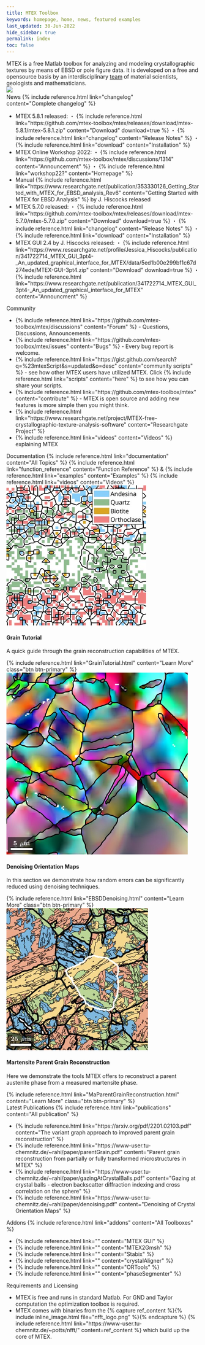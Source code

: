 ```yaml
---
title: MTEX Toolbox
keywords: homepage, home, news, featured examples
last_updated: 30-Jun-2022
hide_sidebar: true
permalink: index
toc: false
---
```


<div class="row">
    <div class="col-md-12">
        <div class="panel panel-default">
            <div class="panel-body">
                MTEX is a free Matlab toolbox for analyzing and modeling crystallographic textures by means of EBSD or pole figure data. It is developed on a free and opensource basis by an interdisciplinary <a href="people">team</a> of material scientists,
                geologists and mathematicians.
                <br>
                <img src="https://visitor-badge.laobi.icu/badge?page_id=MTEXHomePage&right_color=%23149983&query_only">
                <!-- <img src="https://visitor-badge.laobi.icu/badge?page_id=MTEXHomePage&right_color=%23149983"> -->
            </div>
        </div>
    </div>
</div>

<div class="row">
    <div class="col-md-6">
        <div class="panel panel-default">
            <div class="panel-heading">
                <i class="fa fa-newspaper-o"></i>
                News
                <i class="fa fa-angle-double-right"></i>
                {% include reference.html link="changelog" content="Complete&nbsp;changelog" %}
            </div>
            <div class="panel-body">
                <ul>
                    <li>
                        MTEX 5.8.1 released:
                        ・ {% include reference.html link="https://github.com/mtex-toolbox/mtex/releases/download/mtex-5.8.1/mtex-5.8.1.zip" content="Download" download=true %}
                        ・ {% include reference.html link="changelog" content="Release Notes" %}
                        ・ {% include reference.html link="download" content="Installation" %}
                    </li>
                    <li>
                        MTEX Online Workshop 2022:
                        ・ {% include reference.html link="https://github.com/mtex-toolbox/mtex/discussions/1314" content="Announcement" %}
                        ・ {% include reference.html link="workshop22?" content="Homepage" %}
                    </li>
                    <li>
                        Manual {% include reference.html link="https://www.researchgate.net/publication/353330126_Getting_Started_with_MTEX_for_EBSD_analysis_Rev6" content="Getting Started with MTEX for EBSD Analysis" %} by J. Hiscocks released
                    </li>
                    <li>
                        MTEX 5.7.0 released:
                        ・ {% include reference.html link="https://github.com/mtex-toolbox/mtex/releases/download/mtex-5.7.0/mtex-5.7.0.zip" content="Download" download=true %}
                        ・ {% include reference.html link="changelog" content="Release Notes" %}
                        ・ {% include reference.html link="download" content="Installation" %}
                    </li>
                    <li>
                        MTEX GUI 2.4 by J. Hiscocks released:
                        ・ {% include reference.html link="https://www.researchgate.net/profile/Jessica_Hiscocks/publication/341722714_MTEX_GUI_3pt4-_An_updated_graphical_interface_for_MTEX/data/5ed1b00e299bf1c67d274ede/MTEX-GUI-3pt4.zip" content="Download" download=true %}
                        ・ {% include reference.html link="https://www.researchgate.net/publication/341722714_MTEX_GUI_3pt4-_An_updated_graphical_interface_for_MTEX" content="Announcment" %}
                    </li>
                </ul>
            </div>
        </div>
    </div>
    <div class="col-md-6">
        <div class="panel panel-default">
            <div class="panel-heading">
                <i class="fa fa-comments-o"></i>
                Community
            </div>
            <div class="panel-body">
                <ul>
                    <li>
                        {% include reference.html link="https://github.com/mtex-toolbox/mtex/discussions" content="Forum" %}
                        - Questions, Discussions, Announcements.
                    </li>
                    <li>
                        {% include reference.html link="https://github.com/mtex-toolbox/mtex/issues" content="Bugs" %}
                        - Every bug report is welcome.
                    </li>
                    <li>
                        {% include reference.html link="https://gist.github.com/search?q=%23mtexScript&s=updated&o=desc" content="community scripts" %}
                        - see how other MTEX users have utilized MTEX. Click {% include reference.html link="scripts" content="here" %} to see how you can share your scripts.
                    </li>
                    <li>
                        {% include reference.html link="https://github.com/mtex-toolbox/mtex" content="contribute" %}
                        - MTEX is open source and adding new features is more simple then you might think.
                    </li>
                    <li>
                        {% include reference.html link="https://www.researchgate.net/project/MTEX-free-crystallographic-texture-analysis-software" content="Researchgate Project" %}
                    </li>
                    <li>
                        {% include reference.html link="videos" content="Videos" %} explaining MTEX
                    </li>
                </ul>
            </div>
        </div>
    </div>
</div>

<div class="row">
    <div class="col-md-12">
        <div class="panel panel-default">
            <div class="panel-heading">
                <i class="fa fa-book"></i>
                Documentation
                <i class="fa fa-angle-double-right"></i>
                {% include reference.html link="documentation" content="All Topics" %}
                {% include reference.html link="function_reference" content="Function&nbsp;Reference" %} &amp;
                {% include reference.html link="examples" content="Examples" %}
                {% include reference.html link="videos" content="Videos" %}
            </div>
        </div>
    </div>
</div>
<div class="row">
    <div class="col-md-4">
        <div class="panel panel-default text-center">
            <div class="panel-heading">
                <img src="images/thumbnails/GrainTutorial.jpg">
            </div>
            <div class="panel-body">
                <h4>Grain Tutorial</h4>
                <p>A quick guide through the grain reconstruction capabilities of MTEX.</p>
                {% include reference.html link="GrainTutorial.html" content="Learn More" class="btn btn-primary" %}
            </div>
        </div>
    </div>
    <div class="col-md-4">
        <div class="panel panel-default text-center">
            <div class="panel-heading">
                <img src="images/thumbnails/EBSDDenoising.jpg">
            </div>
            <div class="panel-body">
                <h4>Denoising Orientation Maps</h4>
                <p>In this section we demonstrate how random errors can be significantly reduced using denoising techniques.</p>
                {% include reference.html link="EBSDDenoising.html" content="Learn More" class="btn btn-primary" %}
            </div>
        </div>
    </div>
    <div class="col-md-4">
        <div class="panel panel-default text-center">
            <div class="panel-heading">
                <img src="images/thumbnails/MaParentGrainReconstruction.jpg">
            </div>
            <div class="panel-body">
                <h4>Martensite Parent Grain Reconstruction</h4>
                <p>Here we demonstrate the tools MTEX offers to reconstruct a parent austenite phase from a measured martensite phase.</p>
                {% include reference.html link="MaParentGrainReconstruction.html" content="Learn More" class="btn btn-primary" %}
            </div>
        </div>
    </div>
</div>

<div class="row">
    <div class="col-md-6">
        <div class="panel panel-default">
            <div class="panel-heading">
                <i class="fa fa-file-pdf-o"></i>
                Latest Publications
                <i class="fa fa-angle-double-right"></i>
                {% include reference.html link="publications" content="All&nbsp;publication" %}
            </div>
            <div class="panel-body">
                <ul>
                    <li>{% include reference.html link="https://arxiv.org/pdf/2201.02103.pdf" content="The variant graph approach to improved parent grain reconstruction" %}</li>
                    <li>{% include reference.html link="https://www-user.tu-chemnitz.de/~rahi/paper/parentGrain.pdf" content="Parent grain reconstruction from partially or fully transformed microstructures in MTEX" %}</li>
                    <li>{% include reference.html link="https://www-user.tu-chemnitz.de/~rahi/paper/gazingAtCrystalBalls.pdf" content="Gazing at crystal balls - electron backscatter diffraction indexing and cross correlation on the sphere" %}</li>
                    <li>{% include reference.html link="https://www-user.tu-chemnitz.de/~rahi/paper/denoising.pdf" content="Denoising of Crystal Orientation Maps" %}</li>
                </ul>
            </div>
        </div>
    </div>
    <div class="col-md-6">
        <div class="panel panel-default">
            <div class="panel-heading">
                <i class="fa fa-code-fork"></i>
                Addons
                <i class="fa fa-angle-double-right"></i>
                {% include reference.html link="addons" content="All&nbsp;Toolboxes" %}
            </div>
            <div class="panel-body">
                <ul>
                    <li>{% include reference.html link="" content="MTEX GUI" %}</li>
                    <li>{% include reference.html link="" content="MTEX2Gmsh" %}</li>
                    <li>{% include reference.html link="" content="Stabix" %}</li>
                    <li>{% include reference.html link="" content="crystalAligner" %}</li>
                    <li>{% include reference.html link="" content="ORTools" %}</li>
                    <li>{% include reference.html link="" content="phaseSegmenter" %}</li>
                </ul>
            </div>
        </div>
    </div>
</div>

<div class="row">
    <div class="col-md-12">
        <div class="panel panel-default">
            <div class="panel-heading">
                <i class="fa fa-copyright"></i>
                Requirements and Licensing
            </div>
            <div class="panel-body">
                <ul>
                    <li>
                        MTEX is free and runs in standard Matlab. For GND and Taylor computation the optimization toolbox is required.
                    </li>
                    <li>
                        MTEX comes with binaries from the
                        {% capture ref_content %}{% include inline_image.html file="nfft_logo.png" %}{% endcapture %}
                        {% include reference.html link="https://www-user.tu-chemnitz.de/~potts/nfft/" content=ref_content %}
                        which build up the core of MTEX.
                    </li>
                </ul>
            </div>
        </div>
    </div>
</div>
